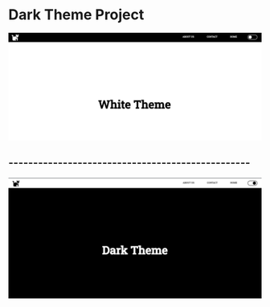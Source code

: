 # Dark Theme Project

![white-theme](./img/whiteTheme.png)
## -------------------------------------------------
![dark-theme](./img/darkTheme.png)
